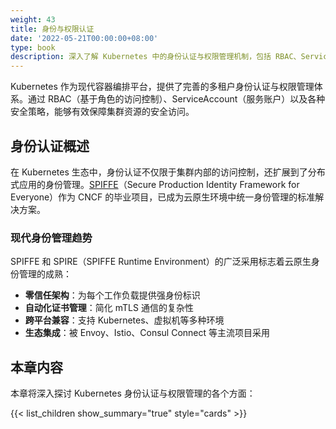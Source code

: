 ```yaml
---
weight: 43
title: 身份与权限认证
date: '2022-05-21T00:00:00+08:00'
type: book
description: 深入了解 Kubernetes 中的身份认证与权限管理机制，包括 RBAC、ServiceAccount 等核心概念，以及 SPIFFE/SPIRE 等现代身份管理解决方案在云原生环境中的应用。
---
```


Kubernetes 作为现代容器编排平台，提供了完善的多租户身份认证与权限管理体系。通过 RBAC（基于角色的访问控制）、ServiceAccount（服务账户）以及各种安全策略，能够有效保障集群资源的安全访问。

## 身份认证概述

在 Kubernetes 生态中，身份认证不仅限于集群内部的访问控制，还扩展到了分布式应用的身份管理。[SPIFFE](https://spiffe.io/)（Secure Production Identity Framework for Everyone）作为 CNCF 的毕业项目，已成为云原生环境中统一身份管理的标准解决方案。

### 现代身份管理趋势

SPIFFE 和 SPIRE（SPIFFE Runtime Environment）的广泛采用标志着云原生身份管理的成熟：

- **零信任架构**：为每个工作负载提供强身份标识
- **自动化证书管理**：简化 mTLS 通信的复杂性  
- **跨平台兼容**：支持 Kubernetes、虚拟机等多种环境
- **生态集成**：被 Envoy、Istio、Consul Connect 等主流项目采用

## 本章内容

本章将深入探讨 Kubernetes 身份认证与权限管理的各个方面：

{{< list_children show_summary="true" style="cards" >}}
